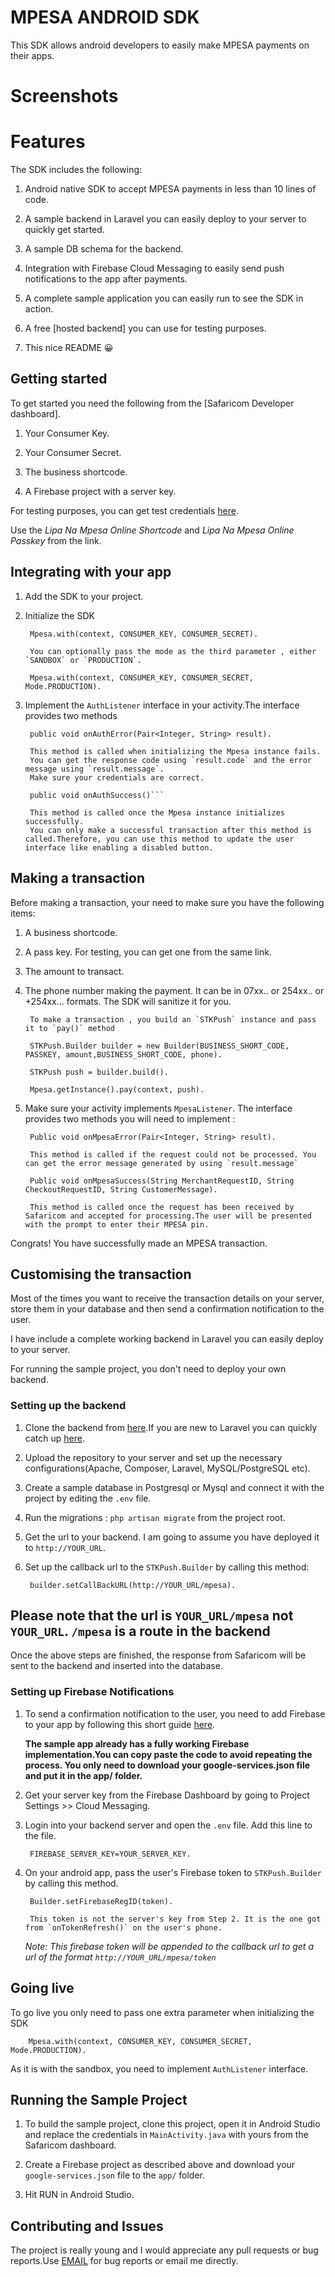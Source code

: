 # MPESA ANDROID SDK

This SDK allows android developers to easily make MPESA payments on their apps.

# Screenshots

# Features

The SDK includes the following:

1. Android native SDK to accept MPESA payments in less than 10 lines of code.

2. A sample backend in Laravel you can easily deploy to your server to quickly get started.

3. A sample DB schema for the backend.

4. Integration with Firebase Cloud Messaging to easily send push notifications to the app after payments.

5. A complete sample application you can easily run to see the SDK in action.

6. A free [hosted backend] you can use for testing purposes.

7. This nice README 😀

## Getting started

To get started you need the following from the [Safaricom Developer dashboard].

1. Your Consumer Key.

2. Your Consumer Secret.

3. The business shortcode.

4. A Firebase project with a server key.


For testing purposes, you can get test credentials [here](https://developer.safaricom.co.ke/test_credentials).

Use the *Lipa Na Mpesa Online Shortcode* and *Lipa Na Mpesa Online Passkey* from the link.

## Integrating with your app

1. Add the SDK to your project.
    
2. Initialize the SDK

        Mpesa.with(context, CONSUMER_KEY, CONSUMER_SECRET).
    
        You can optionally pass the mode as the third parameter , either `SANDBOX` or `PRODUCTION`.
    
        Mpesa.with(context, CONSUMER_KEY, CONSUMER_SECRET, Mode.PRODUCTION).

3. Implement the `AuthListener` interface in your activity.The interface provides two methods

        public void onAuthError(Pair<Integer, String> result).

        This method is called when initializing the Mpesa instance fails.
        You can get the response code using `result.code` and the error message using `result.message`.
        Make sure your credentials are correct.

        public void onAuthSuccess()``` 

        This method is called once the Mpesa instance initializes successfully.
        You can only make a successful transaction after this method is called.Therefore, you can use this method to update the user interface like enabling a disabled button.

## Making a transaction

Before making a transaction, your need to make sure you have the following items:

1. A business shortcode.

2. A pass key. For testing, you can get one from the same link.

3. The amount to transact.

4. The phone number making the payment. It can be in 07xx.. or 254xx.. or +254xx... formats. The SDK will sanitize it for you.

        To make a transaction , you build an `STKPush` instance and pass it to `pay()` method
    
        STKPush.Builder builder = new Builder(BUSINESS_SHORT_CODE, PASSKEY, amount,BUSINESS_SHORT_CODE, phone).
    
        STKPush push = builder.build().
    
        Mpesa.getInstance().pay(context, push).

5. Make sure your activity implements `MpesaListener`. The interface provides two methods you will need to implement :

        Public void onMpesaError(Pair<Integer, String> result).
 
        This method is called if the request could not be processed. You can get the error message generated by using `result.message`
 
        Public void onMpesaSuccess(String MerchantRequestID, String CheckoutRequestID, String CustomerMessage).
 
        This method is called once the request has been received by Safaricom and accepted for processing.The user will be presented with the prompt to enter their MPESA pin.

Congrats! You have successfully made an MPESA transaction.

## Customising the transaction

Most of the times you want to receive the transaction details on your server, store them in your database and then send a confirmation notification to the user.

I have include a complete working backend in Laravel you can easily deploy to your server.

For running the sample project, you don't need to deploy your own backend.
### Setting up the backend

1. Clone the backend from [here](https://github.com/cl9nt-m/mpesa-android-sdk/mpesa-android-sdk-backend.git).If you are new to Laravel you can quickly catch up [here](https://www.parthpatel.net/laravel-tutorial-for-beginner-5-4/).

2. Upload the repository to your server and set up the necessary configurations(Apache, Composer, Laravel, MySQL/PostgreSQL etc).

3. Create a sample database in Postgresql or Mysql and connect it with the project by editing the `.env` file.

4. Run the migrations : `php artisan migrate` from the project root.

5. Get the url to your backend. I am going to assume you have deployed it to `http://YOUR_URL`.

6. Set up the callback url to the `STKPush.Builder` by calling this method:

        builder.setCallBackURL(http://YOUR_URL/mpesa).

## Please note that the url is `YOUR_URL/mpesa` not `YOUR_URL`.  `/mpesa` is a route in the backend

Once the above steps are finished, the response from Safaricom will be sent to the backend and inserted into the database.

### Setting up Firebase Notifications

1. To send a confirmation notification to the user, you need to add Firebase to your app by following this short guide [here](https://firebase.google.com/docs/cloud-messaging/android/client).

    **The sample app already has a fully working Firebase implementation.You can copy paste the code to avoid repeating the process. You only need to download your google-services.json file and put it in the app/ folder.**

2. Get your server key from the Firebase Dashboard by going to Project Settings >> Cloud Messaging.

3. Login into your backend server and open the `.env` file. Add this line to the file.

        FIREBASE_SERVER_KEY=YOUR_SERVER_KEY.

4. On your android app, pass the user's Firebase token  to `STKPush.Builder` by calling this method.

        Builder.setFirebaseRegID(token).
    
        This token is not the server's key from Step 2. It is the one got from `onTokenRefresh()` on the user's phone.

    *Note: This firebase token will be appended to the callback url to get a url of the format `http://YOUR_URL/mpesa/token`*

## Going live

To go live you only need to pass one extra parameter when initializing the SDK

        Mpesa.with(context, CONSUMER_KEY, CONSUMER_SECRET, Mode.PRODUCTION).
        
As it is with the sandbox, you need to implement `AuthListener` interface.
    
## Running the Sample Project

1. To build the sample project, clone this project, open it in Android Studio and replace the credentials in  `MainActivity.java` with yours from the Safaricom dashboard.

2. Create a Firebase project as described above and download your `google-services.json` file to the `app/` folder.

3. Hit RUN in Android Studio.

## Contributing and Issues

The project is really young and I would appreciate any pull requests or bug reports.Use [EMAIL](muthunguclintn@gmail.com) for bug reports or email me directly.
